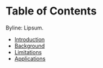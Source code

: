 # Table of Contents

Byline: Lipsum.

 - [Introduction](sections/intro.md)
  - [Background](sections/background.md)
 - [Limitations](sections/limitations.md)
 - [Applications](sections/applications.md)